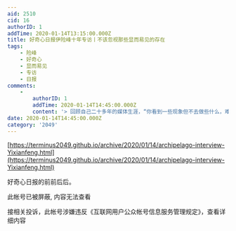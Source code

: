 ```yaml
---
aid: 2510
cid: 16
authorID: 1
addTime: 2020-01-14T13:15:00.000Z
title: 好奇心日报伊险峰十年专访丨不该忽视那些显而易见的存在
tags:
    - 险峰
    - 好奇心
    - 显而易见
    - 专访
    - 日报
comments:
    -
        authorID: 1
        addTime: 2020-01-14T14:45:00.000Z
        content: '> 回顾自己二十多年的媒体生涯，“你看到一些现象但不去做些什么，难免变成一个犬儒主义者”，伊险峰说。'
date: 2020-01-14T14:45:00.000Z
category: '2049'
---
```


[https://terminus2049.github.io/archive/2020/01/14/archipelago-interview-Yixianfeng.html](https://terminus2049.github.io/archive/2020/01/14/archipelago-interview-Yixianfeng.html)

好奇心日报的前前后后。

此帐号已被屏蔽, 内容无法查看

接相关投诉，此帐号涉嫌违反《互联网用户公众帐号信息服务管理规定》，查看详细内容
